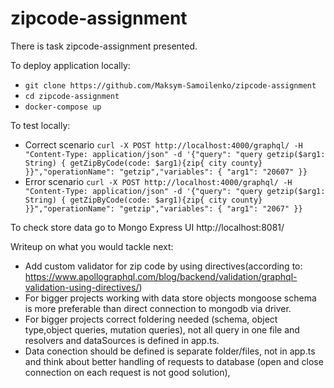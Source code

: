 # zipcode-assignment

There is task zipcode-assignment presented.

To  deploy application locally:
* `git clone https://github.com/Maksym-Samoilenko/zipcode-assignment`
* `cd zipcode-assignment`
* `docker-compose up`

To test locally:
* Correct scenario `curl -X POST http://localhost:4000/graphql/ -H "Content-Type: application/json" -d '{"query": "query getzip($arg1: String) { getZipByCode(code: $arg1){zip{ city county} }}","operationName": "getzip","variables": { "arg1": "20607" }}  `
* Error scenario `curl -X POST http://localhost:4000/graphql/ -H "Content-Type: application/json" -d '{"query": "query getzip($arg1: String) { getZipByCode(code: $arg1){zip{ city county} }}","operationName": "getzip","variables": { "arg1": "2067" }}  `

To check store data go to Mongo Express UI http://localhost:8081/

Writeup on what you would tackle next:
* Add custom validator for zip code by using directives(according to: https://www.apollographql.com/blog/backend/validation/graphql-validation-using-directives/)
* For bigger projects working with data store objects  mongoose schema is more preferable than direct connection to mongodb via driver.
* For bigger projects correct foldering needed (schema, object type,object queries, mutation queries), not all query in one file and resolvers and dataSources is defined in app.ts.
* Data conection should be defined is separate folder/files, not in app.ts and think about better handling of requests to database (open and close connection on each request is not good solution),
